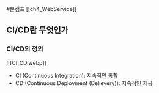 #본캠프 [[ch4_WebService]]

## CI/CD란 무엇인가
### CI/CD의 정의
![[CI_CD.webp]]
- CI (Continuous Integration): 지속적인 통합
- CD (Continuous Deployment (Delievery)): 지속적인 제공